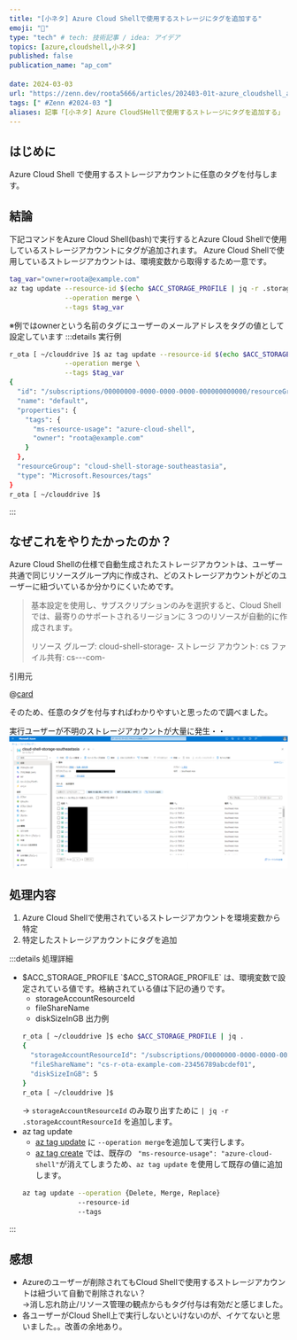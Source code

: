 ```yaml
---
title: "[小ネタ] Azure Cloud Shellで使用するストレージにタグを追加する"
emoji: "🎈"
type: "tech" # tech: 技術記事 / idea: アイデア
topics: [azure,cloudshell,小ネタ]
published: false
publication_name: "ap_com"

date: 2024-03-03
url: "https://zenn.dev/roota5666/articles/202403-01t-azure_cloudshell_add_tag"
tags: [" #Zenn #2024-03 "]
aliases: 記事「[小ネタ] Azure CloudSHellで使用するストレージにタグを追加する」
---
```


## はじめに

Azure Cloud Shell で使用するストレージアカウントに任意のタグを付与します。

## 結論

下記コマンドをAzure Cloud Shell(bash)で実行するとAzure Cloud Shellで使用しているストレージアカウントにタグが追加されます。
Azure Cloud Shellで使用しているストレージアカウントは、環境変数から取得するため一意です。

```bash
tag_var="owner=roota@example.com"
az tag update --resource-id $(echo $ACC_STORAGE_PROFILE | jq -r .storageAccountResourceId) \
              --operation merge \
              --tags $tag_var
```
※例ではownerという名前のタグにユーザーのメールアドレスをタグの値として設定しています
:::details 実行例

```bash
r_ota [ ~/clouddrive ]$ az tag update --resource-id $(echo $ACC_STORAGE_PROFILE | jq -r .storageAccountResourceId) \
              --operation merge \
              --tags $tag_var
{
  "id": "/subscriptions/00000000-0000-0000-0000-000000000000/resourceGroups/cloud-shell-storage-southeastasia/providers/Microsoft.Storage/storageAccounts/cs123456789abcdef01/providers/Microsoft.Resources/tags/default",
  "name": "default",
  "properties": {
    "tags": {
      "ms-resource-usage": "azure-cloud-shell",
      "owner": "roota@example.com"
    }
  },
  "resourceGroup": "cloud-shell-storage-southeastasia",
  "type": "Microsoft.Resources/tags"
}
r_ota [ ~/clouddrive ]$ 
```
:::

## なぜこれをやりたかったのか？

Azure Cloud Shellの仕様で自動生成されたストレージアカウントは、ユーザー共通で同じリソースグループ内に作成され、どのストレージアカウントがどのユーザーに紐づいているか分かりにくいためです。

>基本設定を使用し、サブスクリプションのみを選択すると、Cloud Shell では、最寄りのサポートされるリージョンに 3 つのリソースが自動的に作成されます。
>
>リソース グループ: cloud-shell-storage-<region>
>ストレージ アカウント: cs<uniqueGuid>
>ファイル共有: cs-<user>-<domain>-com-<uniqueGuid>

引用元

@[card](https://learn.microsoft.com/ja-jp/azure/cloud-shell/persisting-shell-storage#create-new-storage)

そのため、任意のタグを付与すればわかりやすいと思ったので調べました。

実行ユーザーが不明のストレージアカウントが大量に発生・・
![](/images/202403-01t-azure_cloudshell_add_tag/202403-01t-azure_cloudshell_add_tag_001.png)

## 処理内容

1. Azure Cloud Shellで使用されているストレージアカウントを環境変数から特定
1. 特定したストレージアカウントにタグを追加

:::details 処理詳細
- $ACC_STORAGE_PROFILE
  `$ACC_STORAGE_PROFILE` は、環境変数で設定されている値です。格納されている値は下記の通りです。
  - storageAccountResourceId
  - fileShareName
  - diskSizeInGB
  出力例
  ```bash
  r_ota [ ~/clouddrive ]$ echo $ACC_STORAGE_PROFILE | jq .
  {
    "storageAccountResourceId": "/subscriptions/00000000-0000-0000-0000-000000000000/resourcegroups/cloud-shell-storage-southeastasia/providers/Microsoft.Storage/storageAccounts/cs123456789abcdef01",
    "fileShareName": "cs-r-ota-example-com-23456789abcdef01",
    "diskSizeInGB": 5
  }
  r_ota [ ~/clouddrive ]$ 
  ```
  → `storageAccountResourceId` のみ取り出すために `| jq -r .storageAccountResourceId` を追加します。
- az tag update
  - [az tag update](https://learn.microsoft.com/ja-jp/cli/azure/tag?view=azure-cli-latest#az-tag-update) に `--operation merge`を追加して実行します。
  - [az tag create](https://learn.microsoft.com/ja-jp/cli/azure/tag?view=azure-cli-latest#az-tag-create) では、既存の ` "ms-resource-usage": "azure-cloud-shell"`が消えてしまうため、`az tag update` を使用して既存の値に追加します。
  ```bash
  az tag update --operation {Delete, Merge, Replace}
                --resource-id
                --tags
  ```
:::

## 感想

- Azureのユーザーが削除されてもCloud Shellで使用するストレージアカウントは紐づいて自動で削除されない？  
  →消し忘れ防止/リソース管理の観点からもタグ付与は有効だと感じました。
- 各ユーザーがCloud Shell上で実行しないといけないのが、イケてないと思いました。。改善の余地あり。
